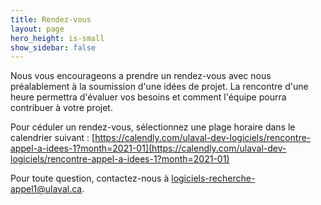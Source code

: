 ```yaml
---
title: Rendez-vous
layout: page
hero_height: is-small
show_sidebar: false
---
```


Nous vous encourageons a prendre un rendez-vous avec nous préalablement à la soumission d'une idées de projet. La rencontre
d'une heure permettra d'évaluer vos besoins et comment l'équipe pourra contribuer à votre projet.

Pour céduler un rendez-vous, sélectionnez une plage horaire dans le calendrier suivant : [https://calendly.com/ulaval-dev-logiciels/rencontre-appel-a-idees-1?month=2021-01](https://calendly.com/ulaval-dev-logiciels/rencontre-appel-a-idees-1?month=2021-01)


Pour toute question, contactez-nous à [logiciels-recherche-appel1@ulaval.ca](mailto:logiciels-recherche-appel1@ulaval.ca).
